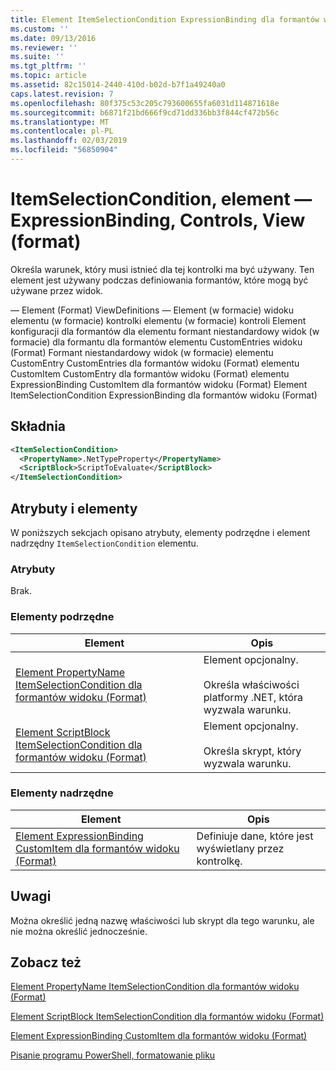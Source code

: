 ```yaml
---
title: Element ItemSelectionCondition ExpressionBinding dla formantów widoku (Format) | Dokumentacja firmy Microsoft
ms.custom: ''
ms.date: 09/13/2016
ms.reviewer: ''
ms.suite: ''
ms.tgt_pltfrm: ''
ms.topic: article
ms.assetid: 82c15014-2440-410d-b02d-b7f1a49240a0
caps.latest.revision: 7
ms.openlocfilehash: 80f375c53c205c793600655fa6031d114871618e
ms.sourcegitcommit: b6871f21bd666f9cd71dd336bb3f844cf472b56c
ms.translationtype: MT
ms.contentlocale: pl-PL
ms.lasthandoff: 02/03/2019
ms.locfileid: "56850904"
---
```

# <a name="itemselectioncondition-element-for-expressionbinding-for-controls-for-view-format"></a>ItemSelectionCondition, element — ExpressionBinding, Controls, View (format)

Określa warunek, który musi istnieć dla tej kontrolki ma być używany. Ten element jest używany podczas definiowania formantów, które mogą być używane przez widok.

— Element (Format) ViewDefinitions — Element (w formacie) widoku elementu (w formacie) kontrolki elementu (w formacie) kontroli Element konfiguracji dla formantów dla elementu formant niestandardowy widok (w formacie) dla formantu dla formantów elementu CustomEntries widoku (Format) Formant niestandardowy widok (w formacie) elementu CustomEntry CustomEntries dla formantów widoku (Format) elementu CustomItem CustomEntry dla formantów widoku (Format) elementu ExpressionBinding CustomItem dla formantów widoku (Format) Element ItemSelectionCondition ExpressionBinding dla formantów widoku (Format)

## <a name="syntax"></a>Składnia

```xml
<ItemSelectionCondition>
  <PropertyName>.NetTypeProperty</PropertyName>
  <ScriptBlock>ScriptToEvaluate</ScriptBlock>
</ItemSelectionCondition>
```

## <a name="attributes-and-elements"></a>Atrybuty i elementy

W poniższych sekcjach opisano atrybuty, elementy podrzędne i element nadrzędny `ItemSelectionCondition` elementu.

### <a name="attributes"></a>Atrybuty

Brak.

### <a name="child-elements"></a>Elementy podrzędne

|Element|Opis|
|-------------|-----------------|
|[Element PropertyName ItemSelectionCondition dla formantów widoku (Format)](./propertyname-element-for-itemselectioncondition-for-controls-for-view-format.md)|Element opcjonalny.<br /><br /> Określa właściwości platformy .NET, która wyzwala warunku.|
|[Element ScriptBlock ItemSelectionCondition dla formantów widoku (Format)](./scriptblock-element-for-itemselectioncondition-for-controls-for-view-format.md)|Element opcjonalny.<br /><br /> Określa skrypt, który wyzwala warunku.|

### <a name="parent-elements"></a>Elementy nadrzędne

|Element|Opis|
|-------------|-----------------|
|[Element ExpressionBinding CustomItem dla formantów widoku (Format)](./expressionbinding-element-for-customitem-for-controls-for-view-format.md)|Definiuje dane, które jest wyświetlany przez kontrolkę.|

## <a name="remarks"></a>Uwagi

Można określić jedną nazwę właściwości lub skrypt dla tego warunku, ale nie można określić jednocześnie.

## <a name="see-also"></a>Zobacz też

[Element PropertyName ItemSelectionCondition dla formantów widoku (Format)](./propertyname-element-for-itemselectioncondition-for-controls-for-view-format.md)

[Element ScriptBlock ItemSelectionCondition dla formantów widoku (Format)](./scriptblock-element-for-itemselectioncondition-for-controls-for-view-format.md)

[Element ExpressionBinding CustomItem dla formantów widoku (Format)](./expressionbinding-element-for-customitem-for-controls-for-view-format.md)

[Pisanie programu PowerShell, formatowanie pliku](./writing-a-powershell-formatting-file.md)
